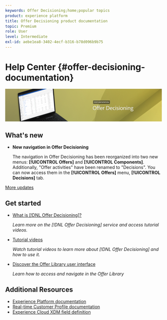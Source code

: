```yaml
---
keywords: Offer Decisioning;home;popular topics
product: experience platform
title: Offer Decisioning product documentation
topic: Premium
role: User
level: Intermediate
exl-id: aebe1ea8-3402-4ecf-b316-b78d096b9b75
---
```

# Help Center {#offer-decisioning-documentation}

![](assets/do-not-localize/banneroffers.png) 

## What's new

* **New navigation in Offer Decisioning**

  The navigation in Offer Decisioning has been reorganized into two new menus: **[!UICONTROL Offers]** and **[!UICONTROL Components]**. Additionally, "Offer activities" have been renamed to "Decisions". You can now access them in the **[!UICONTROL Offers]** menu, **[!UICONTROL Decisions]** tab.

[More updates](documentation-updates.md)

## Get started

* [What is [!DNL Offer Decisioning]?](get-started/starting-offer-decisioning.md)

  <em>Learn more on the [!DNL Offer Decisioning] service and access tutorial videos.</em>

* [Tutorial videos](https://experienceleague.adobe.com/docs/offer-decisioning-learn/tutorials/overview.html)

  <em>Watch tutorial videos to learn more about [!DNL Offer Decisioning] and how to use it.</em> 

* [Discover the Offer Library user interface](get-started/user-interface.md)

  <em>Learn how to access and navigate in the Offer Library</em>

## Additional Resources
 
* [Experience Platform documentation](https://www.adobe.com/experience-platform/documentation-and-developer-resources.html)
* [Real-time Customer Profile documentation](https://experienceleague.adobe.com/docs/experience-platform/profile/home.html?lang=en)
* [Experience Cloud XDM field definition](https://experienceleague.adobe.com/docs/experience-platform/xdm/home.html?lang=en)
